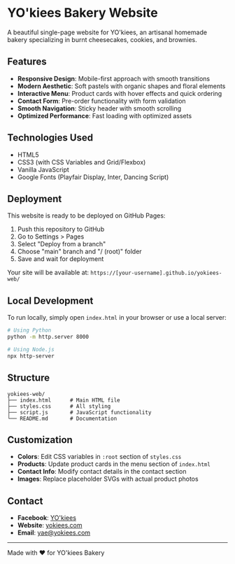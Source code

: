 # YO'kiees Bakery Website

A beautiful single-page website for YO'kiees, an artisanal homemade bakery specializing in burnt cheesecakes, cookies, and brownies.

## Features

- **Responsive Design**: Mobile-first approach with smooth transitions
- **Modern Aesthetic**: Soft pastels with organic shapes and floral elements
- **Interactive Menu**: Product cards with hover effects and quick ordering
- **Contact Form**: Pre-order functionality with form validation
- **Smooth Navigation**: Sticky header with smooth scrolling
- **Optimized Performance**: Fast loading with optimized assets

## Technologies Used

- HTML5
- CSS3 (with CSS Variables and Grid/Flexbox)
- Vanilla JavaScript
- Google Fonts (Playfair Display, Inter, Dancing Script)

## Deployment

This website is ready to be deployed on GitHub Pages:

1. Push this repository to GitHub
2. Go to Settings > Pages
3. Select "Deploy from a branch"
4. Choose "main" branch and "/ (root)" folder
5. Save and wait for deployment

Your site will be available at: `https://[your-username].github.io/yokiees-web/`

## Local Development

To run locally, simply open `index.html` in your browser or use a local server:

```bash
# Using Python
python -m http.server 8000

# Using Node.js
npx http-server
```

## Structure

```
yokiees-web/
├── index.html      # Main HTML file
├── styles.css      # All styling
├── script.js       # JavaScript functionality
└── README.md       # Documentation
```

## Customization

- **Colors**: Edit CSS variables in `:root` section of `styles.css`
- **Products**: Update product cards in the menu section of `index.html`
- **Contact Info**: Modify contact details in the contact section
- **Images**: Replace placeholder SVGs with actual product photos

## Contact

- **Facebook**: [YO'kiees](https://facebook.com/yokiees)
- **Website**: [yokiees.com](https://yokiees.com)
- **Email**: yae@yokiees.com

---

Made with ❤️ for YO'kiees Bakery